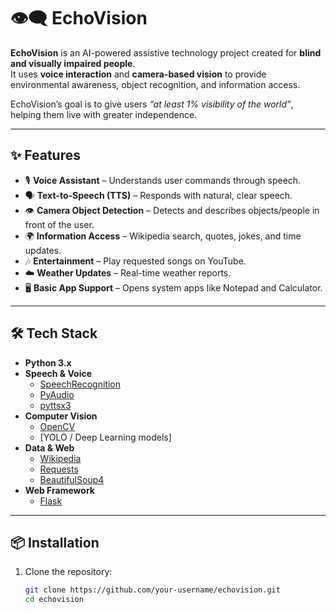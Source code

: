 # 👁️‍🗨️ EchoVision

**EchoVision** is an AI-powered assistive technology project created for **blind and visually impaired people**.  
It uses **voice interaction** and **camera-based vision** to provide environmental awareness, object recognition, and information access.  

EchoVision’s goal is to give users *“at least 1% visibility of the world”*, helping them live with greater independence.

---

## ✨ Features
- 🎙️ **Voice Assistant** – Understands user commands through speech.  
- 🗣️ **Text-to-Speech (TTS)** – Responds with natural, clear speech.  
- 👁️ **Camera Object Detection** – Detects and describes objects/people in front of the user.  
- 🌍 **Information Access** – Wikipedia search, quotes, jokes, and time updates.  
- 🎶 **Entertainment** – Play requested songs on YouTube.  
- ☁️ **Weather Updates** – Real-time weather reports.  
- 🖥️ **Basic App Support** – Opens system apps like Notepad and Calculator.  

---

## 🛠️ Tech Stack
- **Python 3.x**
- **Speech & Voice**  
  - [SpeechRecognition](https://pypi.org/project/SpeechRecognition/)  
  - [PyAudio](https://pypi.org/project/PyAudio/)  
  - [pyttsx3](https://pypi.org/project/pyttsx3/)  
- **Computer Vision**  
  - [OpenCV](https://pypi.org/project/opencv-python/)  
  - [YOLO / Deep Learning models]  
- **Data & Web**  
  - [Wikipedia](https://pypi.org/project/wikipedia/)  
  - [Requests](https://pypi.org/project/requests/)  
  - [BeautifulSoup4](https://pypi.org/project/beautifulsoup4/)  
- **Web Framework**  
  - [Flask](https://pypi.org/project/Flask/)  

---

## 📦 Installation

1. Clone the repository:
   ```bash
   git clone https://github.com/your-username/echovision.git
   cd echovision
